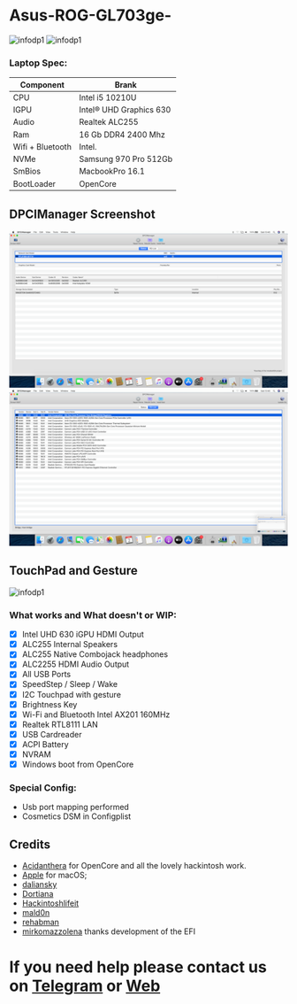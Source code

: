 # Asus-ROG-GL703ge-

![infodp1](./Screenshot/1.jpg)
![infodp1](./Screenshot/2.jpg)

### Laptop Spec:
| Component        | Brank                              |
| ---------------- | ---------------------------------- |
| CPU              | Intel i5 10210U                    | 
| IGPU             | Intel® UHD Graphics 630            |
| Audio            | Realtek ALC255                     |
| Ram              | 16 Gb DDR4 2400 Mhz                |
| Wifi + Bluetooth | Intel.                             |
| NVMe             | Samsung 970 Pro 512Gb              |
| SmBios           | MacbookPro 16.1                    |
| BootLoader       | OpenCore                           | 

## DPCIManager Screenshot

![infodp1](./Screenshot/3.png)
![infodp2](./Screenshot/4.png)

## TouchPad and Gesture

![infodp1](./Screenshot/5.png)

### What works and What doesn't or WIP:

- [x] Intel UHD 630 iGPU HDMI Output
- [x] ALC255 Internal Speakers
- [x] ALC255 Native Combojack headphones
- [x] ALC2255 HDMI Audio Output
- [x] All USB Ports 
- [x] SpeedStep / Sleep / Wake
- [x] I2C Touchpad with gesture
- [x] Brightness Key
- [x] Wi-Fi and Bluetooth Intel AX201 160MHz
- [x] Realtek RTL8111 LAN
- [x] USB Cardreader
- [x] ACPI Battery
- [x] NVRAM
- [x] Windows boot from OpenCore

### Special Config:

- Usb port mapping performed
- Cosmetics DSM in Configplist

## Credits

- [Acidanthera](https://github.com/acidanthera) for OpenCore and all the lovely hackintosh work.
- [Apple](https://apple.com) for macOS;
- [daliansky](https://github.com/daliansky)
- [Dortiana](https://github.com/dortania)
- [Hackintoshlifeit](https://github.com/Hackintoshlifeit)
- [mald0n](https://github.com/MaLd0n)
- [rehabman](https://github.com/RehabMan)
- [mirkomazzolena](https://github.com/mirkomazzolena) thanks development of the EFI

# If you need help please contact us on [Telegram](https://t.me/HackintoshLife_it) or [Web](https://www.hackintoshlife.it/)
